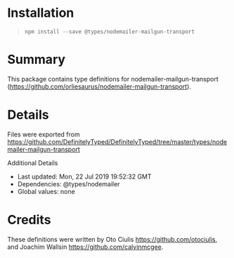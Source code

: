 # Installation
> `npm install --save @types/nodemailer-mailgun-transport`

# Summary
This package contains type definitions for nodemailer-mailgun-transport (https://github.com/orliesaurus/nodemailer-mailgun-transport).

# Details
Files were exported from https://github.com/DefinitelyTyped/DefinitelyTyped/tree/master/types/nodemailer-mailgun-transport

Additional Details
 * Last updated: Mon, 22 Jul 2019 19:52:32 GMT
 * Dependencies: @types/nodemailer
 * Global values: none

# Credits
These definitions were written by Oto Ciulis <https://github.com/otociulis>, and Joachim Wallsin <https://github.com/calvinmcgee>.
